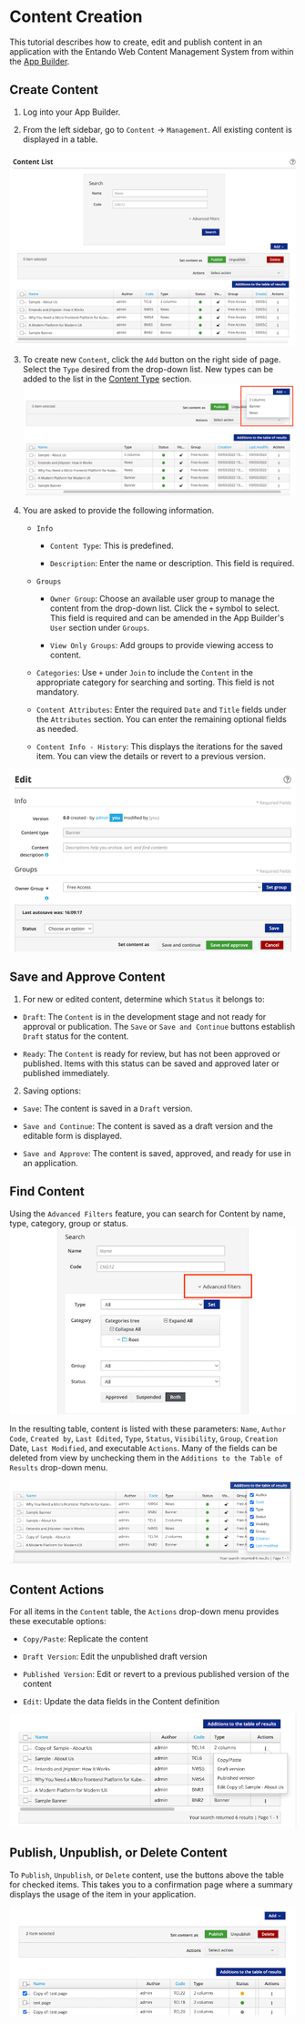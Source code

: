 # Content Creation

This tutorial describes how to create, edit and publish content in an application with the Entando Web Content Management System from within the [App Builder](../../docs/compose/app-builder.md).

## Create Content

1. Log into your App Builder.

2. From the left sidebar, go to `Content` → `Management`. All existing 
    content is displayed in a table.

![image](./img/content-management.png)

3. To create new `Content`, click the `Add` button on the right side of page. Select the `Type` desired from the drop-down list. New types can be added to the list in the [Content Type](./content-types-tutorial.md) section.
![image](./img/content-add.png)

4. You are asked to provide the following information.
    * `Info` 

         * `Content Type`: This is predefined. 

         * `Description`: Enter the name or description. This field is required.

    *   `Groups`

         * `Owner Group`: Choose an available user group to manage the content from the drop-down list. Click the `+` symbol to select. This field is required and can be amended in the App Builder's `User` section under `Groups`.

         * `View Only Groups`: Add groups to provide viewing access to content. 

    *   `Categories`: Use `+` under `Join` to include the `Content` in the appropriate category for searching and sorting.  This field is not mandatory.

    *  `Content Attributes`: Enter the required `Date` and `Title` fields under the `Attributes` section. You can enter the remaining optional fields as needed.

    * `Content Info - History`: This displays the iterations for the saved item. You can view the details or revert to a previous version. 

![Add Content Information](./img/content-addinfo.png)

## Save and Approve Content 
1. For new or edited content, determine which `Status` it belongs to:  

 * `Draft`: The `Content` is in the development stage and not ready for approval or publication. The `Save` or `Save and Continue` buttons establish `Draft` status for the content.

 * `Ready`: The `Content` is ready for review, but has not been approved or published.  Items with this status can be saved and approved later or published immediately.

2. Saving options:

-   `Save`: The content is saved in a `Draft` version.

-   `Save and Continue`: The content is saved as a draft version and the editable form is displayed.

-   `Save and Approve`: The content is saved, approved, and ready for use in an application.


## Find Content

Using the `Advanced Filters` feature, you can search for Content by name, type, category, group or status. 
![Content Filters](./img/content-filters.png)

In the resulting table, content is listed with these parameters: `Name`, `Author`
`Code`, `Created by`, `Last Edited`, `Type`, `Status`, `Visibility`, `Group`, `Creation` Date, `Last Modified`, and executable `Actions`. Many of the fields can be deleted from view by unchecking them in the `Additions to the Table of Results` drop-down menu.

![Content Table List View](./img/content-table-view.png)

## Content Actions

For all items in the `Content` table, the `Actions` drop-down menu provides these executable options:

* `Copy/Paste`: Replicate the content

* `Draft Version`: Edit the unpublished draft version

*  `Published Version`: Edit or revert to a previous published version of the content

*  `Edit`: Update the data fields in the Content definition



![Content Actions](./img/content-actions.png)


## Publish, Unpublish, or Delete Content

To `Publish`, `Unpublish`, or `Delete` content, use the buttons above the table for checked items. This takes you to a confirmation page where a summary displays the usage of the item in your application. 

![Content Publish or Delete](./img/content-publish.png)
